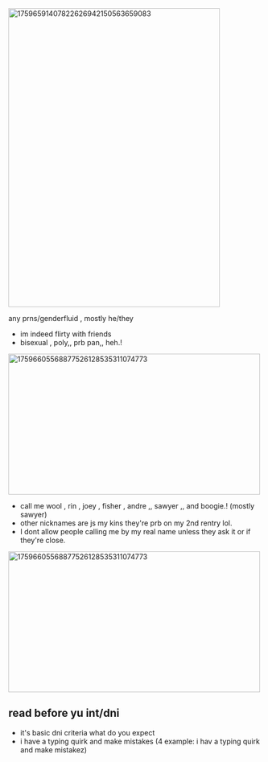 <img width="420" height="594" alt="17596591407822626942150563659083" src="https://github.com/user-attachments/assets/88cfb4ca-53b1-4c82-a058-1eb766abba06" />

any prns/genderfluid , mostly he/they
  * im indeed flirty with friends                    
  * bisexual , poly,, prb pan,, heh.!
 
<img width="500" height="280" alt="17596605568877526128535311074773" src="https://github.com/user-attachments/assets/711d0120-2aa8-4afb-883f-394843af269e" />

  * call me wool , rin , joey , fisher , andre ,, sawyer ,, and boogie.! (mostly sawyer)
  * other nicknames are js my kins they're prb on my 2nd rentry lol.
  * I dont allow people calling me by my real name unless they ask it or if they're close.

<img width="500" height="280" alt="17596605568877526128535311074773" src="https://github.com/user-attachments/assets/a0e65045-76d3-4576-8659-090b25e211f1" />

## read before yu int/dni
 
  * it's basic dni criteria what do you expect
  * i have a typing quirk and make mistakes
    (4 example: i hav a typing quirk and make mistakez)
